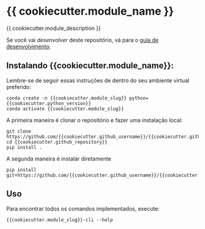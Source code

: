 # {{ cookiecutter.module_name }}

{{ cookiecutter.module_description }}

Se você vai *desenvolver* deste repositório, vá para o [guia de desenvolvimento](README_DEV.md).

## Instalando {{cookiecutter.module_name}}:

Lembre-se de seguir essas instruções de dentro do seu ambiente virtual preferido:

    conda create -n {{cookiecutter.module_slug}} python={{cookiecutter.python_version}}
    conda activate {{cookiecutter.module_slug}}

A primeira maneira é clonar o repositório e fazer uma instalação local:

    git clone https://github.com/{{cookiecutter.github_username}}/{{cookiecutter.github_repository}}.git
    cd {{cookiecutter.github_repository}}
    pip install .

A segunda maneira é instalar diretamente

    pip install git+https://github.com/{{cookiecutter.github_username}}/{{cookiecutter.github_repository}}.git


## Uso

Para encontrar todos os comandos implementados, execute:

    {{cookiecutter.module_slug}}-cli --help


